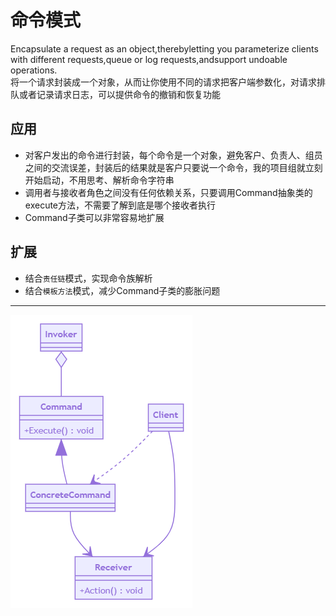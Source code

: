 # 命令模式
Encapsulate a request as an object,therebyletting you parameterize clients with different requests,queue or log requests,andsupport undoable operations.</br>
将一个请求封装成一个对象，从而让你使用不同的请求把客户端参数化，对请求排队或者记录请求日志，可以提供命令的撤销和恢复功能</br>
## 应用
* 对客户发出的命令进行封装，每个命令是一个对象，避免客户、负责人、组员之间的交流误差，封装后的结果就是客户只要说一个命令，我的项目组就立刻开始启动，不用思考、解析命令字符串
* 调用者与接收者角色之间没有任何依赖关系，只要调用Command抽象类的execute方法，不需要了解到底是哪个接收者执行
* Command子类可以非常容易地扩展
## 扩展
* 结合`责任链`模式，实现命令族解析
* 结合`模板方法`模式，减少Command子类的膨胀问题
***
![UML](https://github.com/johnnyleeRH/DesignPattern/blob/master/15%20command/command.png)